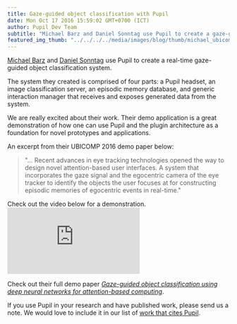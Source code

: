 ```yaml
---
title: Gaze-guided object classification with Pupil
date: Mon Oct 17 2016 15:59:02 GMT+0700 (ICT)
author: Pupil Dev Team
subtitle: "Michael Barz and Daniel Sonntag use Pupil to create a gaze-guided object classification system..."
featured_img_thumb: "../../../../media/images/blog/thumb/michael_ubicomp.png"
---
```


[Michael Barz](https://www.dfki.de/web/kontakt/mitarbeiter?uid=miba01) and [Daniel Sonntag](http://www.dfki.de/~sonntag/) use Pupil to create a real-time gaze-guided object classification system. 

The system they created is comprised of four parts: a Pupil headset, an image classification server, an episodic memory database, and generic interaction manager that receives and exposes generated data from the system.

We are really excited about their work. Their demo application is a great demonstration of how one can use Pupil and the plugin architecture as a foundation for novel prototypes and applications.

An excerpt from their UBICOMP 2016 demo paper below:

<blockquote cite="http://dl.acm.org/citation.cfm?doid=2968219.2971389"> "... Recent advances in eye tracking technologies opened the way to design novel attention-based user interfaces. A system that incorporates the gaze signal and the egocentric camera of the eye tracker to identify the objects the user focuses at for constructing episodic memories of egocentric events in real-time."
</blockquote>
Check out the video below for a demonstration.

<div class="Feature-video-container-16by9">
	<iframe class="Feature-video" src="https://www.youtube.com/embed/AW1zg4IPcfI?start=11&amp;rel=0&amp;showinfo=0" frameborder="0" allowfullscreen></iframe>
</div>


Check out their full demo paper [_Gaze-guided object classification using deep neural networks for attention-based computing_](http://dl.acm.org/citation.cfm?doid=2968219.2971389).

If you use Pupil in your research and have published work, please send us a note. We would love to include it in our list of [work that cites Pupil](https://docs.google.com/spreadsheets/d/1ZD6HDbjzrtRNB4VB0b7GFMaXVGKZYeI0zBOBEEPwvBI/).